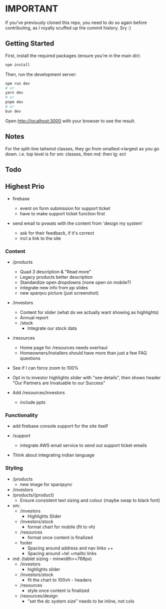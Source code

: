 # IMPORTANT

If you've previously cloned this repo, you need to do so again before contributing, as I royally scuffed up the commit history.  Sry :)

## Getting Started

First, install the required packages (ensure you're in the main dir):

```bash
npm install
```

Then, run the development server:

```bash
npm run dev
# or
yarn dev
# or
pnpm dev
# or
bun dev
```

Open [http://localhost:3000](http://localhost:3000) with your browser to see the result.

## Notes

For the split-line tailwind classes, they go from smallest->largest as you go down.  i.e. top level is for sm: classes, then md: then lg: ect

## Todo

## Highest Prio

- firebase
    - event on form submission for support ticket
    - have to make support ticket function first

- send email to pvwats with the content from 'design my system'
    - ask for their feedback, if it's correct
    - incl a link to the site

### Content
- /products
    - Quad 3 description & "Read more"
    - Legacy products better description
    - Standardize open dropdowns (none open on mobile?)
    - integrate new info from pp slides
    - new sparqvu picture (just screenshot)

- /investors
    - Content for slider (what do we actually want showing as highlights)
    - Annual report
    - /stock
        - Integrate our stock data
- /resources
    - Home page for /resources needs overhaul
    - Homeowners/Installers should have more than just a few FAQ questions

- See if I can force zoom to 100%
- Opt in to investor highlights slider with "see details", then shows header "Our Partners are Invaluable to our Success"
- Add /resources/investors
    - include ppts

### Functionality

- add firebase console support for the site itself

- /support
    - integrate AWS email service to send out support ticket emails
- Think about integrating indian language

### Styling
-  /products
    - new image for sparqsync
-  /investors
- /products/{product}
    - Ensure consistent text sizing and colour (maybe swap to black font)
- sm:
    - /investors
        - Highlights Slider
    - /investors/stock
        - format chart for mobile (fit to vh)
    - /resources
        - format once content is finalized
    - footer
        - Spacing around address and nav links ++
        - Spacing around +tel +mailto links
- md: (tablet sizing - minwidth>=768px)
    - /investors
        - highlights slider
    - /investors/stock
        - fit the chart to 100vh - headers
    - /resources
        - style once content is finalized
    - /resources/design
        - "set the dc system size" needs to be inline, not cols
